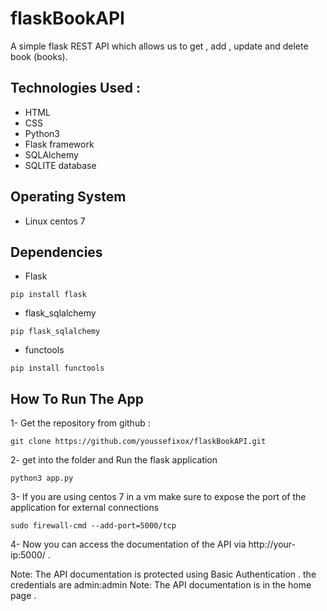 # flaskBookAPI
A simple flask REST API which allows us to get , add , update and delete book (books).

## Technologies Used :

- HTML
- CSS
- Python3
- Flask framework
- SQLAlchemy
- SQLITE database

## Operating System

- Linux centos 7

## Dependencies 

- Flask
```
pip install flask
```
- flask_sqlalchemy
```
pip flask_sqlalchemy
```
- functools
```
pip install functools
```

## How To Run The App

1- Get the repository from github :
```
git clone https://github.com/youssefixox/flaskBookAPI.git
```
2- get into the folder and Run the flask application

```
python3 app.py
```

3- If you are using centos 7 in a vm make sure to expose the port of the application for external connections

```
sudo firewall-cmd --add-port=5000/tcp
```

4- Now you can access the documentation of the API via http://your-ip:5000/ .
  
 Note: The API documentation is protected using Basic Authentication . the credentials are admin:admin
 Note: The API documentation is in the home page .
  
